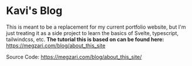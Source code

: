 # Kavi's Blog
This is meant to be a replacement for my current portfolio website, but I'm just treating it as a side project to learn the basics of Svelte, typescript, tailwindcss, etc. **The tutorial this is based on can be found here:**
https://megzari.com/blog/about_this_site

Source Code: https://megzari.com/blog/about_this_site/
